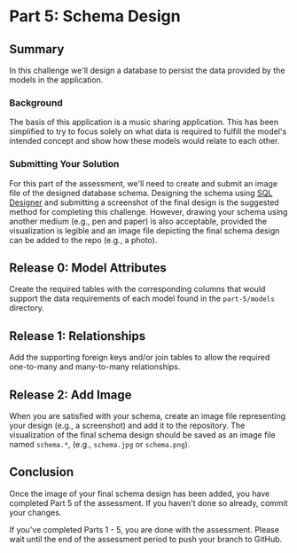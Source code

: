 # Part 5: Schema Design

## Summary
In this challenge we'll design a database to persist the data provided by the models in the application.

### Background
The basis of this application is a music sharing application. This has been simplified to try to focus solely on what data is required to fulfill the model's intended concept and show how these models would relate to each other.

### Submitting Your Solution
For this part of the assessment, we'll need to create and submit an image file of the designed database schema.  Designing the schema using [SQL Designer](https://schemadesigner.devbootcamp.com) and submitting a screenshot of the final design is the suggested method for completing this challenge.  However, drawing your schema using another medium (e.g., pen and paper) is also acceptable, provided the visualization is legible and an image file depicting the final schema design can be added to the repo (e.g., a photo).

## Release 0: Model Attributes
Create the required tables with the corresponding columns that would support the data requirements of each model found in the `part-5/models` directory.

## Release 1: Relationships
Add the supporting foreign keys and/or join tables to allow the required one-to-many and many-to-many relationships.

## Release 2: Add Image
When you are satisfied with your schema, create an image file representing your design (e.g., a screenshot) and add it to the repository. The visualization of the final schema design should be saved as an image file named `schema.*`, (e.g., `schema.jpg` or `schema.png`).

## Conclusion
Once the image of your final schema design has been added, you have completed Part 5 of the assessment.  If you haven't done so already, commit your changes.

If you've completed Parts 1 - 5, you are done with the assessment.  Please wait until the end of the assessment period to push your branch to GitHub.
